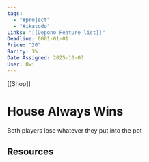 ```yaml
---
tags:
  - "#project"
  - "#ikatodo"
Links: "[[Depono Feature list]]"
Deadline: 0001-01-01
Price: "20"
Rarity: 3%
Date Assigned: 2025-10-03
User: Owi
---
```

[[Shop]]
# House Always Wins
Both players lose whatever they put into the pot

## Resources





